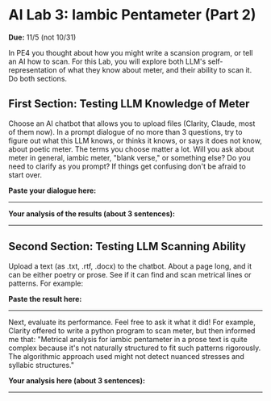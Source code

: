 # AI Lab 3: Iambic Pentameter (Part 2)

**Due:** 11/5 (not 10/31)

In PE4 you thought about how you might write a scansion program, or tell an AI how to scan. For this Lab, you will explore both LLM's self-representation of what they know about meter, and their ability to scan it. Do both sections.

## First Section: Testing LLM Knowledge of Meter

Choose an AI chatbot that allows you to upload files (Clarity, Claude, most of them now). In a prompt dialogue of no more than 3 questions, try to figure out what this LLM knows, or thinks it knows, or says it does not know, about poetic meter. The terms you choose matter a lot. Will you ask about meter in general, iambic meter, "blank verse," or something else? Do you need to clarify as you prompt? If things get confusing don't be afraid to start over.

**Paste your dialogue here:**

---

**Your analysis of the results (about 3 sentences):**

---

## Second Section: Testing LLM Scanning Ability

Upload a text (as .txt, .rtf, .docx) to the chatbot. About a page long, and it can be either poetry or prose. See if it can find and scan metrical lines or patterns. For example:

**Paste the result here:**

---

Next, evaluate its performance. Feel free to ask it what it did! For example, Clarity offered to write a python program to scan meter, but then informed me that: "Metrical analysis for iambic pentameter in a prose text is quite complex because it's not naturally structured to fit such patterns rigorously. The algorithmic approach used might not detect nuanced stresses and syllabic structures."

**Your analysis here (about 3 sentences):**

---